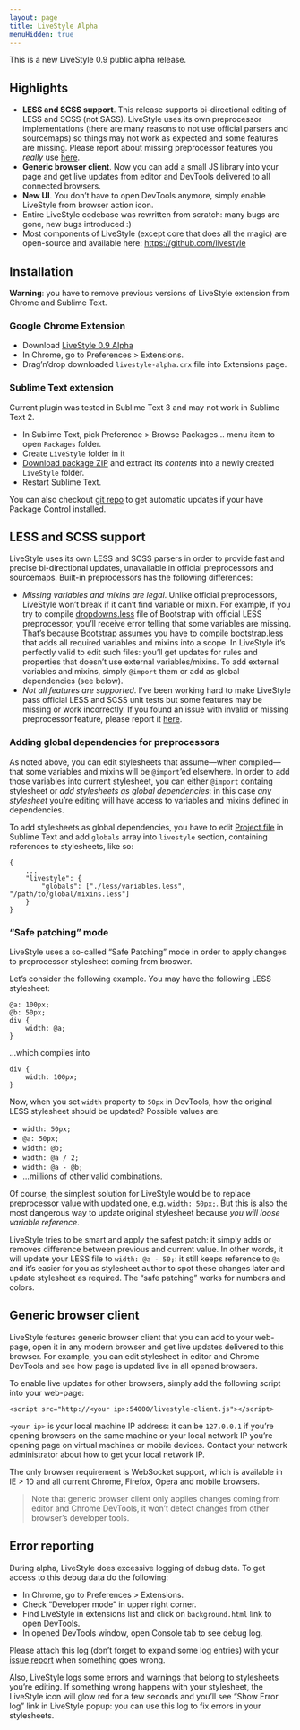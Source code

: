 ```yaml
---
layout: page
title: LiveStyle Alpha
menuHidden: true
---
```

This is a new LiveStyle 0.9 public alpha release.

## Highlights

* **LESS and SCSS support**. This release supports bi-directional editing of LESS and SCSS (not SASS). LiveStyle uses its own preprocessor implementations (there are many reasons to not use official parsers and sourcemaps) so things may not work as expected and some features are missing. Please report about missing preprocessor features you *really* use [here](https://github.com/livestyle/issues/issues).
* **Generic browser client**. Now you can add a small JS library into your page and get live updates from editor and DevTools delivered to all connected browsers.
* **New UI**. You don’t have to open DevTools anymore, simply enable LiveStyle from browser action icon.
* Entire LiveStyle codebase was rewritten from scratch: many bugs are gone, new bugs introduced :)
* Most components of LiveStyle (except core that does all the magic) are open-source and available here: https://github.com/livestyle

## Installation

**Warning**: you have to remove previous versions of LiveStyle extension from Chrome and Sublime Text.

### Google Chrome Extension

* Download [LiveStyle 0.9 Alpha](http://download.emmet.io/livestyle-alpha.crx)
* In Chrome, go to Preferences > Extensions.
* Drag’n’drop downloaded `livestyle-alpha.crx` file into Extensions page.

### Sublime Text extension

Current plugin was tested in Sublime Text 3 and may not work in Sublime Text 2.

* In Sublime Text, pick Preference > Browse Packages... menu item to open `Packages` folder.
* Create `LiveStyle` folder in it
* [Download package ZIP](https://github.com/livestyle/sublime-text/archive/master.zip) and extract its *contents* into a newly created `LiveStyle` folder.
* Restart Sublime Text.

You can also checkout [git repo](https://github.com/livestyle/sublime-text) to get automatic updates if your have Package Control installed.


## LESS and SCSS support

LiveStyle uses its own LESS and SCSS parsers in order to provide fast and precise bi-directional updates, unavailable in official preprocessors and sourcemaps. Built-in preprocessors has the following differences:

* *Missing variables and mixins are legal*. Unlike official preprocessors, LiveStyle won’t break if it can’t find variable or mixin. For example, if you try to compile [dropdowns.less](https://github.com/twbs/bootstrap/blob/master/less/dropdowns.less) file of Bootstrap with official LESS preprocessor, you’ll receive error telling that some variables are missing. That’s because Bootstrap assumes you have to compile [bootstrap.less](https://github.com/twbs/bootstrap/blob/master/less/bootstrap.less) that adds all required variables and mixins into a scope. In LiveStyle it’s perfectly valid to edit such files: you’ll get updates for rules and properties that doesn’t use external variables/mixins. To add external variables and mixins, simply `@import` them or add as global dependencies (see below).
* *Not all features are supported*. I’ve been working hard to make LiveStyle pass official LESS and SCSS unit tests but some features may be missing or work incorrectly. If you found an issue with invalid or missing preprocessor feature, please report it [here](https://github.com/livestyle/issues/issues).

### Adding global dependencies for preprocessors

As noted above, you can edit stylesheets that assume—when compiled—that some variables and mixins will be `@import`’ed elsewhere. In order to add those variables into current stylesheet, you can either `@import` containg stylesheet or *add stylesheets as global dependencies*: in this case *any stylesheet* you’re editing will have access to variables and mixins defined in dependencies.

To add stylesheets as global dependencies, you have to edit [Project file](http://www.sublimetext.com/docs/3/projects.html) in Sublime Text and add `globals` array into `livestyle` section, containing references to stylesheets, like so:

```
{
	...
	"livestyle": {
		"globals": ["./less/variables.less", "/path/to/global/mixins.less"]
	}
}
```

### “Safe patching” mode

LiveStyle uses a so-called “Safe Patching” mode in order to apply changes to preprocessor stylesheet coming from broswer. 

Let’s consider the following example. You may have the following LESS stylesheet:

```
@a: 100px;
@b: 50px;
div {
	width: @a;
}
```

...which compiles into

```
div {
	width: 100px;
}
```

Now, when you set `width` property to `50px` in DevTools, how the original LESS stylesheet should be updated? Possible values are:

* `width: 50px;`
* `@a: 50px;`
* `width: @b;`
* `width: @a / 2;`
* `width: @a - @b;`
* ...millions of other valid combinations.

Of course, the simplest solution for LiveStyle would be to replace preprocessor value with updated one, e.g. `width: 50px;`. But this is also the most dangerous way to update original stylesheet because *you will loose variable reference*.

LiveStyle tries to be smart and apply the safest patch: it simply adds or removes difference between previous and current value. In other words, it will update your LESS file to `width: @a - 50;`: it still keeps reference to `@a` and it’s easier for you as stylesheet author to spot these changes later and update stylesheet as required. The “safe patching” works for numbers and colors.

## Generic browser client

LiveStyle features generic browser client that you can add to your web-page, open it in any modern browser and get live updates delivered to this browser. For example, you can edit stylesheet in editor and Chrome DevTools and see how page is updated live in all opened browsers.

To enable live updates for other browsers, simply add the following script into your web-page:

```
<script src="http://<your ip>:54000/livestyle-client.js"></script>
```

`<your ip>` is your local machine IP address: it can be `127.0.0.1` if you’re opening browsers on the same machine or your local network IP you’re opening page on virtual machines or mobile devices. Contact your network administrator about how to get your local network IP.

The only browser requirement is WebSocket support, which is available in IE > 10 and all current Chrome, Firefox, Opera and mobile browsers.

> Note that generic browser client only applies changes coming from editor and Chrome DevTools, it won’t detect changes from other browser’s developer tools.

## Error reporting

During alpha, LiveStyle does excessive logging of debug data. To get access to this debug data do the following:

* In Chrome, go to Preferences > Extensions.
* Check “Developer mode” in upper right corner.
* Find LiveStyle in extensions list and click on `background.html` link to open DevTools.
* In opened DevTools window, open Console tab to see debug log.

Please attach this log (don’t forget to expand some log entries) with your [issue report](https://github.com/livestyle/issues/issues) when something goes wrong.

Also, LiveStyle logs some errors and warnings that belong to stylesheets you’re editing. If something wrong happens with your stylesheet, the LiveStyle icon will glow red for a few seconds and you’ll see “Show Error log” link in LiveStyle popup: you can use this log to fix errors in your stylesheets.
